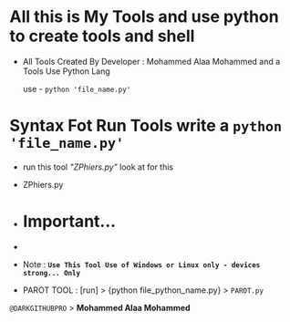 # All this is My Tools and use python to create tools and shell

- All Tools Created By Developer : Mohammed Alaa Mohammed and a Tools Use Python Lang

  use - ```python 'file_name.py'```



# Syntax Fot Run Tools write a ```python 'file_name.py'```

* run this tool *"ZPhiers.py"* look at for this
- ZPhiers.py

- # Important...
- 
-  Note : **```Use This Tool Use of Windows or Linux only - devices strong... Only```**
 

- PAROT TOOL : [run] > {python file_python_name.py} > ```PAROT.py```
  
 ```@DARKGITHUBPRO``` > **Mohammed Alaa Mohammed**
